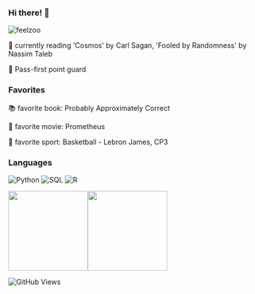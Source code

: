 ### Hi there! :full_moon_with_face:



![feelzoo](https://drive.google.com/uc?export=view&id=1IP6A8i66LuL-QFW2fnGGNo3mNxiSqqPt)


:blue_book: currently reading 'Cosmos' by Carl Sagan, 'Fooled by Randomness' by Nassim Taleb

:basketball: Pass-first point guard


### Favorites
:books: favorite book: Probably Approximately Correct 

:movie_camera: favorite movie: Prometheus 

🏀 favorite sport: Basketball - Lebron James, CP3


### Languages
![Python](https://img.shields.io/badge/-Python-000?&logo=Python)
![SQL](https://img.shields.io/badge/-SQL-000?&logo=MySQL)
![R](https://img.shields.io/badge/-R-000?&logo=R)


<img height="160px" src = "https://github-readme-stats.vercel.app/api?username=feelzoo&show_icons=true&title_color=F8CC47&bg_color=0B2749&text_color=F0F1F3&icon_color=F0F1F3"><img height="160px" src ="https://github-readme-stats.vercel.app/api/top-langs/?username=feelzoo&show_icon=true&title_color=F8CC47&bg_color=0B2749&text_color=F0F1F3&icon_color=F0F1F3">


![GitHub Views](https://komarev.com/ghpvc/?username=feelzoo&color=0B2749)

<!--
**feelzoo/feelzoo** is a ✨ _special_ ✨ repository because its `README.md` (this file) appears on your GitHub profile.

Here are some ideas to get you started:

- 🔭 I’m currently working on...
- 🌱 I’m currently learning ...
- 👯 I’m looking to collaborate on ...
- 🤔 I’m looking for help with ...
- 💬 Ask me about ...
- 📫 How to reach me: ...
- 😄 Pronouns: ...
- ⚡ Fun fact: ...
-->
